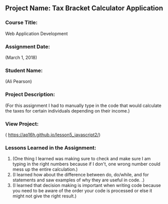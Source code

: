 ## Project Name:  Tax Bracket Calculator Application

### Course Title:
Web Application Development

### Assignment Date:  
(March 1, 2018)

### Student Name:  
(Ali Pearson)

### Project Description:
(For this assignment I had to manually type in the code that would calculate the taxes for certain individuals depending on their income.)

### View Project:
( https://ap16h.github.io/lesson5_javascript2/)

### Lessons Learned in the Assignment:
1. (One thing I learned was making sure to check and make sure I am typing in the right numbers because if I don't, one wrong number could mess up the entire calculation.)
2. (I learned how about the difference between do, do/while, and for statements and saw examples of why they are useful in code. .)
3. (I learned that decision making is important when writing code because you need to be aware of the order your code is processed or else it might not give the right result.)

